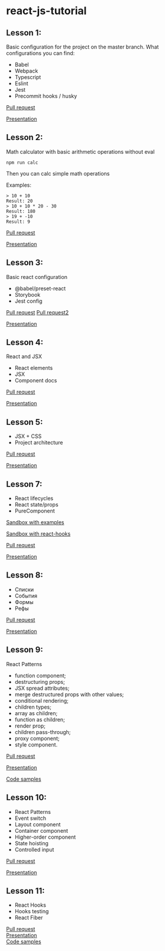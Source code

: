 # react-js-tutorial

## Lesson 1:
Basic configuration for the project on the master branch. What configurations you can find:
* Babel
* Webpack
* Typescript
* Eslint
* Jest
* Precommit hooks / husky

[Pull request](https://github.com/nickovchinnikov/react-js-tutorial/pull/1)

[Presentation](https://drive.google.com/open?id=1uCyasL97go3mQU28Rg7gWPkSpRU--6EUU9bQb9pEbg0)

## Lesson 2:
Math calculator with basic arithmetic operations without eval

```npm run calc```

Then you can calc simple math operations

Examples:

```
> 10 + 10
Result: 20
> 10 + 10 * 20 - 30
Result: 180
> 19 + -10
Result: 9
```

[Pull request](https://github.com/nickovchinnikov/react-js-tutorial/pull/3)

[Presentation](https://docs.google.com/presentation/d/1ACOGg-BgKrcnLool6gFzT3G3w1oProH_2O4PjCiz2w8/edit?usp=sharing)

## Lesson 3:
Basic react configuration

* @babel/preset-react
* Storybook
* Jest config

[Pull request](https://github.com/nickovchinnikov/react-js-tutorial/pull/7)
[Pull request2](https://github.com/nickovchinnikov/react-js-tutorial/pull/8)

[Presentation](https://drive.google.com/open?id=10qgUTWj5aMG4WxcNk9UV8_xMHdnE5GRH7I7_Z8w0P7M)

## Lesson 4:
React and JSX

* React elements
* JSX
* Component docs

[Pull request](https://github.com/nickovchinnikov/react-js-tutorial/pull/9)

[Presentation](https://docs.google.com/presentation/d/1R7sU2VQHHgCExYgX1yEKrcbwhebYSQq_OII5LY4pZuI/edit?usp=sharing)

## Lesson 5:
* JSX + CSS
* Project architecture

[Pull request](https://github.com/nickovchinnikov/react-js-tutorial/pull/11)

[Presentation](https://docs.google.com/presentation/d/1t96SBbpVXh7mPr3G_zsa6cVaCJKR6b4Bl9XnYY6-KHs/edit?usp=sharing)

## Lesson 7:

* React lifecycles
* React state/props
* PureComponent

[Sandbox with examples](https://codesandbox.io/s/random-images-v9wmt)

[Sandbox with react-hooks](https://codesandbox.io/s/condescending-lewin-hbzpe)

[Pull request](https://github.com/nickovchinnikov/react-js-tutorial/pull/13)

[Presentation](https://docs.google.com/presentation/d/1xRNMkPFhoB3dnrnjQjAGeOumkjjYcga7g0O23UVYYK0/edit?usp=sharing)

## Lesson 8:
* Списки
* События
* Формы
* Рефы

[Pull request](https://github.com/nickovchinnikov/react-js-tutorial/pull/14/)

[Presentation](https://docs.google.com/presentation/d/1-dCyyIYT0sgeITNLKeSIBufGiuiBKoGRYpeO3pdlZlY/edit?usp=sharing)

## Lesson 9:
React Patterns
* function component;
* destructuring props;
* JSX spread attributes;
* merge destructured props with other values;
* conditional rendering;
* children types;
* array as children;
* function as children;
* render prop;
* children pass-through;
* proxy component;
* style component.


[Pull request](https://github.com/nickovchinnikov/react-js-tutorial/pull/18/)

[Presentation](https://docs.google.com/presentation/d/1Y2TtBz19oXIJgfnddar9v-6m7LYLdKEr4ejibU2YuWQ/edit?usp=sharing)

[Code samples](https://codesandbox.io/s/react-patterns-5huin)


## Lesson 10:
* React Patterns
* Event switch
* Layout component
* Container component
* Higher-order component
* State hoisting
* Controlled input


[Pull request](https://github.com/nickovchinnikov/react-js-tutorial/pull/19)

[Presentation](https://docs.google.com/presentation/d/1rbPStqB8Q7inem-HH72QpUQxK5Ux7cCEjmR0Zzu_8jk/edit?usp=sharing)

## Lesson 11:
* React Hooks
* Hooks testing
* React Fiber

[Pull request](https://github.com/nickovchinnikov/react-js-tutorial/pull/20) <br>
[Presentation](https://docs.google.com/presentation/d/1ASdPCTPObKZHHfFvd2RARfmHeq4EvHM8x-YBMCzGcb4/edit?usp=sharing) <br>
[Code samples](https://codesandbox.io/s/react-hooks-c3jf4?file=/src/index.tsx)

